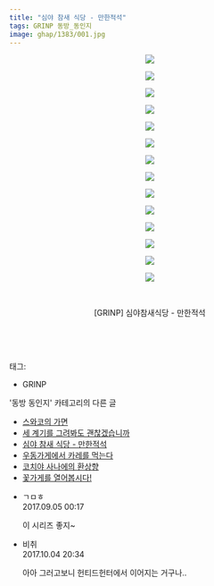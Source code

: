```yaml
---
title: "심야 참새 식당 - 만한적석"
tags: GRINP 동방_동인지
image: ghap/1383/001.jpg
---
```

<div class="article">
<p style="text-align: center; clear: none; float: none;"><img src="{{ site.nasurl }}/ghap/1383/001.jpg"/></p>
<p style="text-align: center; clear: none; float: none;"><img src="{{ site.nasurl }}/ghap/1383/002.jpg"/></p>
<p style="text-align: center; clear: none; float: none;"><img src="{{ site.nasurl }}/ghap/1383/003.jpg"/></p>
<p style="text-align: center; clear: none; float: none;"><img src="{{ site.nasurl }}/ghap/1383/004.jpg"/></p>
<p style="text-align: center; clear: none; float: none;"><img src="{{ site.nasurl }}/ghap/1383/005.jpg"/></p>
<p style="text-align: center; clear: none; float: none;"><img src="{{ site.nasurl }}/ghap/1383/006.jpg"/></p>
<p style="text-align: center; clear: none; float: none;"><img src="{{ site.nasurl }}/ghap/1383/007.jpg"/></p>
<p style="text-align: center; clear: none; float: none;"><img src="{{ site.nasurl }}/ghap/1383/008.jpg"/></p>
<p style="text-align: center; clear: none; float: none;"><img src="{{ site.nasurl }}/ghap/1383/009.jpg"/></p>
<p style="text-align: center; clear: none; float: none;"><img src="{{ site.nasurl }}/ghap/1383/010.jpg"/></p>
<p style="text-align: center; clear: none; float: none;"><img src="{{ site.nasurl }}/ghap/1383/011.jpg"/></p>
<p style="text-align: center; clear: none; float: none;"><img src="{{ site.nasurl }}/ghap/1383/012.jpg"/></p>
<p style="text-align: center; clear: none; float: none;"><img src="{{ site.nasurl }}/ghap/1383/013.jpg"/></p>
<p style="text-align: center; clear: none; float: none;"><img src="{{ site.nasurl }}/ghap/1383/014.jpg"/></p>
<p style="text-align: center; clear: none; float: none;"><br/></p>
<p style="text-align: center; clear: none; float: none;">[GRINP] 심야참새식당 - 만한적석</p>
<p style="text-align: center; clear: none; float: none;"> </p>
<p><br/></p>
</div><div class="tagTrail">
<p>태그: </p>
<ul>
<li>GRINP</li>
</ul>
</div><div class="another">
<p>'동방 동인지' 카테고리의 다른 글</p>
<ul>
<li><a href="/2016-08-06-ghap_1385">스와코의 가면</a></li>
<li><a href="/2016-08-06-ghap_1384">세 계기를 그려봐도 괜찮겠습니까</a></li>
<li><a href="/2016-08-06-ghap_1383">심야 참새 식당 - 만한적석</a></li>
<li><a href="/2016-08-06-ghap_1382">우동가게에서 카레를 먹는다</a></li>
<li><a href="/2016-08-06-ghap_1380">코치야 사나에의 환상향</a></li>
<li><a href="/2016-08-06-ghap_1379">꽃가게를 열어봅시다!</a></li>
</ul>
</div><div class="cb_module cb_fluid">
<div class="cb_wrt cb_profile">
<div class="comment">
<ul>
<li class="cb_thumb_off" id="comment15076325">
<div class="cb_comment_area">
<div class="cb_info_area">
<div class="cb_section">
<span class="cb_nick_name">ㄱㅁㅎ</span>
</div>
<div class="cb_section">
<span class="cb_date">2017.09.05 00:17 </span>
</div>
</div>
<div class="cb_dsc_comment">
<p class="cb_dsc">
											이 시리즈 좋지~
										</p>
</div>
</div></li>
<li class="cb_thumb_off" id="comment15096750">
<div class="cb_comment_area">
<div class="cb_info_area">
<div class="cb_section">
<span class="cb_nick_name">비취</span>
</div>
<div class="cb_section">
<span class="cb_date">2017.10.04 20:34 </span>
</div>
</div>
<div class="cb_dsc_comment">
<p class="cb_dsc">
											아아 그러고보니 헌티드헌터에서 이어지는 거구나..
										</p>
</div>
</div></li>
</ul>
</div>
</div><!-- commentList close -->
</div>
<br/>
<p id="refer"></p>
<br/>
